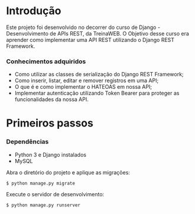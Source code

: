 # Introdução

Este projeto foi desenvolvido no decorrer do curso de Django - Desenvolvimento de APIs REST, da TreinaWEB.
O Objetivo desse curso era aprender como implementar uma API REST utilizando o Django REST Framework.

### Conhecimentos adquiridos

* Como utilizar as classes de serialização do Django REST Framework;
* Como inserir, listar, editar e remover registros em uma API;
* O que é e como implementar o HATEOAS em nossa API;
* Implementar autenticação utilizando Token Bearer para proteger as funcionalidades da nossa API.

# Primeiros passos

### Dependências

* Python 3 e Django instalados
* MySQL

Abra o diretório do projeto e aplique as migrações:

    $ python manage.py migrate
    
Execute o servidor de desenvolvimento:

    $ python manage.py runserver
